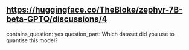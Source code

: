 ## https://huggingface.co/TheBloke/zephyr-7B-beta-GPTQ/discussions/4

contains_question: yes
question_part: Which dataset did you use to quantise this model?